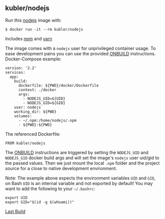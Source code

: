 ## kubler/nodejs

Run this [nodejs][] image with:

    $ docker run -it --rm kubler/nodejs

Includes [npm][] and [yarn][]

The image comes with a `nodejs` user for unprivileged container usage. To ease development pains
you can use the provided [ONBUILD][] instructions. Docker-Compose example:

```
version: '2.2'
services:
  app:
    build:
      dockerfile: ${PWD}/docker/Dockerfile
      context: ./docker
      args:
        - NODEJS_UID=${UID}
        - NODEJS_GID=${GID}
    user: nodejs
    working_dir: ${PWD}
    volumes:
      - ~/.npm:/home/nodejs/.npm
      - ${PWD}:${PWD}
```

The referenced Dockerfile:

```
FROM kubler/nodejs
```

The [ONBUILD][] instructions are triggered by setting the `NODEJS_UID` and `NODEJS_GID` docker build args
and will set the image's `nodejs` user uid/gid to the passed values. Then we just mount the local `.npm` folder and
the project source for a close to native development environment.

Note: The example above expects the environment variables `UID` and `GID`, on Bash `UID` is an internal
variable and not exported by default! You may want to add the following to your `~/.bashrc`:

```
export UID
export GID="$(id -g $(whoami))"
```

[Last Build][packages]

[nodejs]: https://nodejs.org/
[npm]: https://docs.npmjs.com/
[yarn]: https://yarnpkg.com/en/
[packages]: PACKAGES.md
[ONBUILD]: https://docs.docker.com/engine/reference/builder/#onbuild
